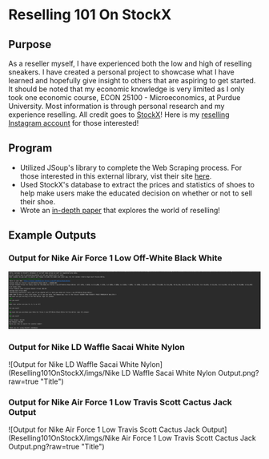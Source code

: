 # Reselling 101 On StockX
## Purpose
As a reseller myself, I have experienced both the low and high of reselling sneakers. I have created a personal project to showcase what I have 
learned and hopefully give insight to others that are aspiring to get started. It should be noted that my economic knowledge is very limited as 
I only took one economic course, ECON 25100 - Microeconomics, at Purdue University. Most information is through personal research and my experience reselling. 
All credit goes to [StockX](https://stockx.com/)! Here is my [reselling Instagram account](https://www.instagram.com/unsaturatedgoods/) for those interested!
## Program
* Utilized JSoup's library to complete the Web Scraping process. For those interested in this external library, vist their site [here](https://jsoup.org/).
* Used StockX's database to extract the prices and statistics of shoes to help make users make the educated decision on whether or not to sell their shoe.
* Wrote an <a href="/pdfs/Reselling 101 on StockX.pdf">in-depth paper</a> that explores the world of reselling!
## Example Outputs
### Output for Nike Air Force 1 Low Off-White Black White
![Output for Nike Air Force 1 Low Off-White Black White](https://github.com/seanjoo4/Reselling101OnStockX/blob/master/imgs/Nike%20Air%20Force%201%20Low%20Off-White%20Black%20White%20Output.png)
### Output for Nike LD Waffle Sacai White Nylon
![Output for Nike LD Waffle Sacai White Nylon](Reselling101OnStockX/imgs/Nike LD Waffle Sacai White Nylon Output.png?raw=true "Title")
### Output for Nike Air Force 1 Low Travis Scott Cactus Jack Output
![Output for Nike Air Force 1 Low Travis Scott Cactus Jack Output](Reselling101OnStockX/imgs/Nike Air Force 1 Low Travis Scott Cactus Jack Output.png?raw=true "Title")
